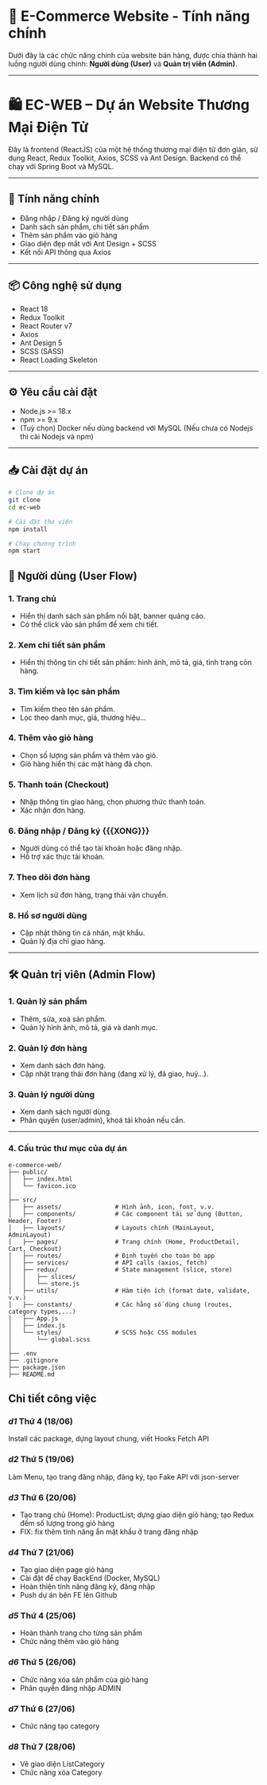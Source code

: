 # 🛒 E-Commerce Website - Tính năng chính

Dưới đây là các chức năng chính của website bán hàng, được chia thành hai luồng người dùng chính: **Người dùng (User)** và **Quản trị viên (Admin)**.

---
# 🛍️ EC-WEB – Dự án Website Thương Mại Điện Tử

Đây là frontend (ReactJS) của một hệ thống thương mại điện tử đơn giản, sử dụng React, Redux Toolkit, Axios, SCSS và Ant Design. Backend có thể chạy với Spring Boot và MySQL.

---

## 🚀 Tính năng chính

- Đăng nhập / Đăng ký người dùng
- Danh sách sản phẩm, chi tiết sản phẩm
- Thêm sản phẩm vào giỏ hàng
- Giao diện đẹp mắt với Ant Design + SCSS
- Kết nối API thông qua Axios

---

## 📦 Công nghệ sử dụng

- React 18
- Redux Toolkit
- React Router v7
- Axios
- Ant Design 5
- SCSS (SASS)
- React Loading Skeleton

---

## ⚙️ Yêu cầu cài đặt

- Node.js >= 18.x
- npm >= 9.x
- (Tuỳ chọn) Docker nếu dùng backend với MySQL
(Nếu chưa có Nodejs thì cài Nodejs và npm)
---

## 📥 Cài đặt dự án

```bash
# Clone dự án
git clone 
cd ec-web

# Cài đặt thư viện
npm install

# Chạy chương trình
npm start
```

## 👤 Người dùng (User Flow)

### 1. Trang chủ
- Hiển thị danh sách sản phẩm nổi bật, banner quảng cáo.
- Có thể click vào sản phẩm để xem chi tiết.

### 2. Xem chi tiết sản phẩm
- Hiển thị thông tin chi tiết sản phẩm: hình ảnh, mô tả, giá, tình trạng còn hàng.

### 3. Tìm kiếm và lọc sản phẩm
- Tìm kiếm theo tên sản phẩm.
- Lọc theo danh mục, giá, thương hiệu...

### 4. Thêm vào giỏ hàng
- Chọn số lượng sản phẩm và thêm vào giỏ.
- Giỏ hàng hiển thị các mặt hàng đã chọn.

### 5. Thanh toán (Checkout)
- Nhập thông tin giao hàng, chọn phương thức thanh toán.
- Xác nhận đơn hàng.

### 6. Đăng nhập / Đăng ký                                {{{XONG}}}
- Người dùng có thể tạo tài khoản hoặc đăng nhập.
- Hỗ trợ xác thực tài khoản.

### 7. Theo dõi đơn hàng
- Xem lịch sử đơn hàng, trạng thái vận chuyển.

### 8. Hồ sơ người dùng
- Cập nhật thông tin cá nhân, mật khẩu.
- Quản lý địa chỉ giao hàng.

---

## 🛠️ Quản trị viên (Admin Flow)

### 1. Quản lý sản phẩm
- Thêm, sửa, xoá sản phẩm.
- Quản lý hình ảnh, mô tả, giá và danh mục.

### 2. Quản lý đơn hàng
- Xem danh sách đơn hàng.
- Cập nhật trạng thái đơn hàng (đang xử lý, đã giao, huỷ...).

### 3. Quản lý người dùng
- Xem danh sách người dùng.
- Phân quyền (user/admin), khoá tài khoản nếu cần.

---

### 4. Cấu trúc thư mục của dự án
```
e-commerce-web/
├── public/
│   ├── index.html
│   └── favicon.ico
│
├── src/
│   ├── assets/               # Hình ảnh, icon, font, v.v.
│   ├── components/           # Các component tái sử dụng (Button, Header, Footer)
│   ├── layouts/              # Layouts chính (MainLayout, AdminLayout)
│   ├── pages/                # Trang chính (Home, ProductDetail, Cart, Checkout)
│   ├── routes/               # Định tuyến cho toàn bộ app
│   ├── services/             # API calls (axios, fetch)
│   ├── redux/                # State management (slice, store)
│   │   ├── slices/
│   │   └── store.js
│   ├── utils/                # Hàm tiện ích (format date, validate, v.v.)
│   ├── constants/            # Các hằng số dùng chung (routes, category types,...)
│   ├── App.js
│   ├── index.js
│   └── styles/               # SCSS hoặc CSS modules
│       └── global.scss
│
├── .env                     
├── .gitignore
├── package.json
├── README.md
```

## Chi tiết công việc

### *d1* Thứ 4 (18/06)
Install các package, dựng layout chung, viết Hooks Fetch API

### *d2* Thứ 5 (19/06)
Làm Menu, tạo trang đăng nhập, đăng ký, tạo Fake API với json-server

### *d3* Thứ 6 (20/06)
- Tạo trang chủ (Home): ProductList; dựng giao diện giỏ hàng; tạo Redux đếm số lượng trong giỏ hàng
- FIX: fix thêm tính năng ẩn mật khẩu ở trang đăng nhập

### *d4* Thứ 7 (21/06)
- Tạo giao diện page giỏ hàng
- Cài đặt để chạy BackEnd (Docker, MySQL)
- Hoàn thiện tính năng đăng ký, đăng nhập
- Push dự án bên FE lên Github

### *d5* Thứ 4 (25/06)
- Hoàn thành trang cho từng sản phẩm
- Chức năng thêm vào giỏ hàng

### *d6* Thứ 5 (26/06)
- Chức năng xóa sản phẩm của giỏ hàng
- Phân quyền đăng nhập ADMIN

### *d7* Thứ 6 (27/06)
- Chức năng tạo category

### *d8* Thứ 7 (28/06)
- Vẽ giao diện ListCategory
- Chức năng xóa Category
